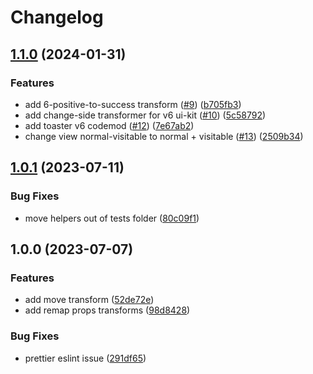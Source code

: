 # Changelog

## [1.1.0](https://github.com/gravity-ui/uikit-codemod/compare/v1.0.1...v1.1.0) (2024-01-31)


### Features

* add 6-positive-to-success transform ([#9](https://github.com/gravity-ui/uikit-codemod/issues/9)) ([b705fb3](https://github.com/gravity-ui/uikit-codemod/commit/b705fb30b6df94b8bf912630edd06f3e6d8cb2ed))
* add change-side transformer for v6 ui-kit ([#10](https://github.com/gravity-ui/uikit-codemod/issues/10)) ([5c58792](https://github.com/gravity-ui/uikit-codemod/commit/5c58792ac6b91601c07c7583fcc4b354f27d3567))
* add toaster v6 codemod ([#12](https://github.com/gravity-ui/uikit-codemod/issues/12)) ([7e67ab2](https://github.com/gravity-ui/uikit-codemod/commit/7e67ab255db620812422a15c699f8931f01547cc))
* change view normal-visitable to normal + visitable ([#13](https://github.com/gravity-ui/uikit-codemod/issues/13)) ([2509b34](https://github.com/gravity-ui/uikit-codemod/commit/2509b3499f52641229340e77fadbfb9cab5128a1))

## [1.0.1](https://github.com/gravity-ui/uikit-codemod/compare/v1.0.0...v1.0.1) (2023-07-11)


### Bug Fixes

* move helpers out of tests folder ([80c09f1](https://github.com/gravity-ui/uikit-codemod/commit/80c09f117b21828cf56e04bfce6fb41ca8edc7e0))

## 1.0.0 (2023-07-07)


### Features

* add move transform ([52de72e](https://github.com/gravity-ui/uikit-codemod/commit/52de72e14d27ac060c460847f1c731626ebf181a))
* add remap props transforms ([98d8428](https://github.com/gravity-ui/uikit-codemod/commit/98d84283ebff336d933581491665189e55c6586f))


### Bug Fixes

* prettier eslint issue ([291df65](https://github.com/gravity-ui/uikit-codemod/commit/291df6555467be1601127bd4dcac1df5064735b9))
